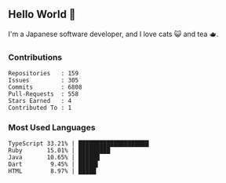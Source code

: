 ## Hello World 👋

I'm a Japanese software developer, and I love cats 😺 and tea 🫖.

### Contributions

    Repositories   : 159
    Issues         : 305
    Commits        : 6808
    Pull-Requests  : 558
    Stars Earned   : 4
    Contributed To : 1

### Most Used Languages

    TypeScript 33.21% | ████████████████████
    Ruby       15.01% | █████████
    Java       10.65% | ██████
    Dart        9.45% | █████▌
    HTML        8.97% | █████
